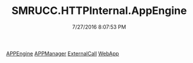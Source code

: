 ﻿---
title: SMRUCC.HTTPInternal.AppEngine
date: 7/27/2016 8:07:53 PM
---

[APPEngine](T-SMRUCC.HTTPInternal.AppEngine.APPEngine.html)
[APPManager](T-SMRUCC.HTTPInternal.AppEngine.APPManager.html)
[ExternalCall](T-SMRUCC.HTTPInternal.AppEngine.ExternalCall.html)
[WebApp](T-SMRUCC.HTTPInternal.AppEngine.WebApp.html)
